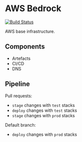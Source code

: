 # AWS Bedrock

[![Build Status](https://cloud.drone.io/api/badges/72636c/aws-bedrock/status.svg)](https://cloud.drone.io/72636c/aws-bedrock)

AWS base infrastructure.

## Components

- Artefacts
- CI/CD
- DNS

## Pipeline

Pull requests:

- `stage` changes with `test` stacks
- `deploy` changes with `test` stacks
- `stage` changes with `prod` stacks

Default branch:

- `deploy` changes with `prod` stacks
